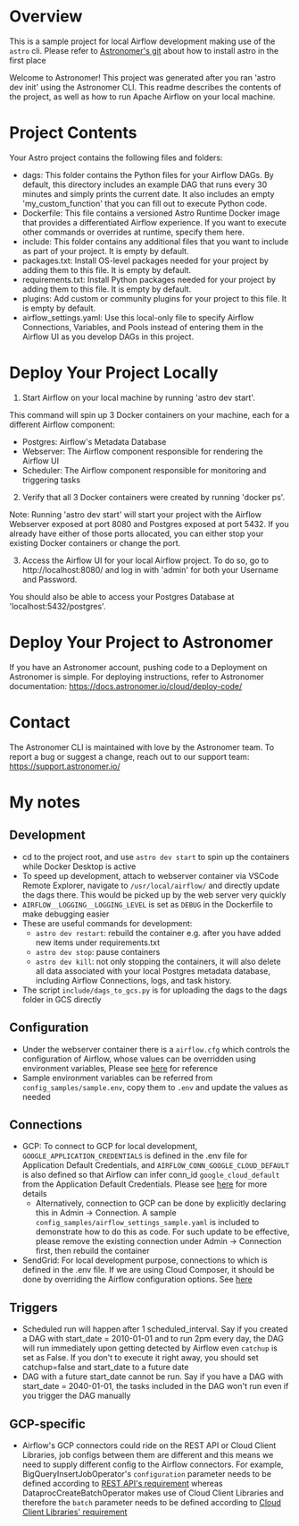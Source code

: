 Overview
========

This is a sample project for local Airflow development making use of the `astro` cli. Please refer to [Astronomer's git](https://github.com/astronomer/astro-cli) about how to install astro in the first place

Welcome to Astronomer! This project was generated after you ran 'astro dev init' using the Astronomer CLI. This readme describes the contents of the project, as well as how to run Apache Airflow on your local machine.

Project Contents
================

Your Astro project contains the following files and folders:

- dags: This folder contains the Python files for your Airflow DAGs. By default, this directory includes an example DAG that runs every 30 minutes and simply prints the current date. It also includes an empty 'my_custom_function' that you can fill out to execute Python code.
- Dockerfile: This file contains a versioned Astro Runtime Docker image that provides a differentiated Airflow experience. If you want to execute other commands or overrides at runtime, specify them here.
- include: This folder contains any additional files that you want to include as part of your project. It is empty by default.
- packages.txt: Install OS-level packages needed for your project by adding them to this file. It is empty by default.
- requirements.txt: Install Python packages needed for your project by adding them to this file. It is empty by default.
- plugins: Add custom or community plugins for your project to this file. It is empty by default.
- airflow_settings.yaml: Use this local-only file to specify Airflow Connections, Variables, and Pools instead of entering them in the Airflow UI as you develop DAGs in this project.

Deploy Your Project Locally
===========================

1. Start Airflow on your local machine by running 'astro dev start'.

This command will spin up 3 Docker containers on your machine, each for a different Airflow component:

- Postgres: Airflow's Metadata Database
- Webserver: The Airflow component responsible for rendering the Airflow UI
- Scheduler: The Airflow component responsible for monitoring and triggering tasks

2. Verify that all 3 Docker containers were created by running 'docker ps'.

Note: Running 'astro dev start' will start your project with the Airflow Webserver exposed at port 8080 and Postgres exposed at port 5432. If you already have either of those ports allocated, you can either stop your existing Docker containers or change the port.

3. Access the Airflow UI for your local Airflow project. To do so, go to http://localhost:8080/ and log in with 'admin' for both your Username and Password.

You should also be able to access your Postgres Database at 'localhost:5432/postgres'.

Deploy Your Project to Astronomer
=================================

If you have an Astronomer account, pushing code to a Deployment on Astronomer is simple. For deploying instructions, refer to Astronomer documentation: https://docs.astronomer.io/cloud/deploy-code/

Contact
=======

The Astronomer CLI is maintained with love by the Astronomer team. To report a bug or suggest a change, reach out to our support team: https://support.astronomer.io/

My notes
========

## Development
- cd to the project root, and use `astro dev start` to spin up the containers while Docker Desktop is active
- To speed up development, attach to webserver container via VSCode Remote Explorer, navigate to `/usr/local/airflow/` and directly update the dags there. This would be picked up by the web server very quickly
- `AIRFLOW__LOGGING__LOGGING_LEVEL` is set as `DEBUG` in the Dockerfile to make debugging easier
- These are useful commands for development:
    - `astro dev restart`: rebuild the container e.g. after you have added new items under requirements.txt
    - `astro dev stop`: pause containers
    - `astro dev kill`: not only stopping the containers, it will also delete all data associated with your local Postgres metadata database, including Airflow Connections, logs, and task history.
- The script `include/dags_to_gcs.py` is for uploading the dags to the dags folder in GCS directly
## Configuration
- Under the webserver container there is a `airflow.cfg` which controls the configuration of Airflow, whose values can be overridden using environment variables, Please see [here](https://airflow.apache.org/docs/apache-airflow/stable/configurations-ref.html) for reference
- Sample environment variables can be referred from `config_samples/sample.env`, copy them to `.env` and update the values as needed
## Connections
- GCP: To connect to GCP for local development, `GOOGLE_APPLICATION_CREDENTIALS` is defined in the .env file for Application Default Credentials, and `AIRFLOW_CONN_GOOGLE_CLOUD_DEFAULT` is also defined so that Airflow can infer conn_id `google_cloud_default` from the Application Default Credentials. Please see [here](https://airflow.apache.org/docs/apache-airflow-providers-google/stable/connections/gcp.html) for more details
    - Alternatively, connection to GCP can be done by explicitly declaring this in Admin -> Connection. A sample ```config_samples/airflow_settings_sample.yaml``` is included to demonstrate how to do this as code. For such update to be effective, please remove the existing connection under Admin -> Connection first, then rebuild the container
- SendGrid: For local development purpose, connections to which is defined in the .env file. If we are using Cloud Composer, it should be done by overriding the Airflow configuration options. See [here](https://cloud.google.com/composer/docs/composer-2/configure-email)
## Triggers
- Scheduled run will happen after 1 scheduled_interval. Say if you created a DAG with start_date = 2010-01-01 and to run 2pm every day, the DAG will run immediately upon getting detected by Airflow even `catchup` is set as False. If you don't to execute it right away, you should set catchup=false and start_date to a future date
- DAG with a future start_date cannot be run. Say if you have a DAG with start_date = 2040-01-01, the tasks included in the DAG won't run even if you trigger the DAG manually
## GCP-specific
- Airflow's GCP connectors could ride on the REST API or Cloud Client Libraries, job configs between them are different and this means we need to supply different config to the Airflow connectors. For example, BigQueryInsertJobOperator's `configuration` parameter needs to be defined according to [REST API's requirement](https://cloud.google.com/bigquery/docs/reference/rest/v2/Job#jobconfiguration) whereas DataprocCreateBatchOperator makes use of Cloud Client Libraries and therefore the `batch` parameter needs to be defined according to [Cloud Client Libraries' requirement](https://cloud.google.com/python/docs/reference/dataproc/latest/google.cloud.dataproc_v1.types.Batch)
